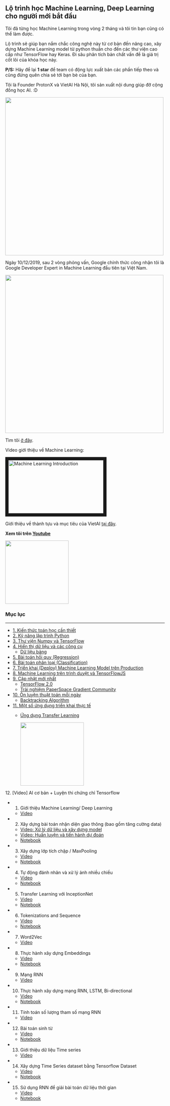 ## Lộ trình học Machine Learning, Deep Learning cho người mới bắt đầu

Tôi đã từng học Machine Learning trong vòng 2 tháng và tôi tin bạn cũng có thể làm được. 

Lộ trình sẽ giúp bạn nắm chắc công nghệ này từ cơ bản đến nâng cao, xây dựng Machine Learning model từ python thuần cho đến các thư viện cao cấp như TensorFlow hay Keras. Đi sâu phân tích bản chất vấn đề là giá trị cốt lõi của khóa học này.

**P/S:** Hãy để lại **1 star** để team có động lực xuất bản các phần tiếp theo và cũng đừng quên chia sẻ tới bạn bè của bạn.


Tôi là Founder ProtonX và VietAI Hà Nội, tôi sản xuất nội dung giúp đỡ cộng đồng học AI. :D

<img src="https://storage.googleapis.com/protonx-cloud-storage/images/event.jpg" width=500>


Ngày 10/12/2019, sau 2 vòng phỏng vấn, Google chính thức công nhận tôi là Google Developer Expert in Machine Learning đầu tiên tại Việt Nam.

<img src="./images/gde.png" width=500>

Tìm tôi [ở đây](https://developers.google.com/community/experts/directory/profile/profile-ngoc-ba).

Video giới thiệu về Machine Learning:

<a href="http://www.youtube.com/watch?feature=player_embedded&v=j5HxIJoOJms
" target="_blank"><img src="https://lh3.googleusercontent.com/mBdr6CaarjBnZopmRA2WTue3eEIZ5fe0ZWHkFRD0wS_IAsIWD0_2zeefBaXeemIMPle2nljerexiC74YDzJpCjM6HVz22EB7xo9oU6cQugsBa3GwoB2F8kD-veyytVjS9al6VpcINcm7gvLwf0a6hW-Y2QPBDIv4sl059zDYZhfvVuDE4KQSUgan0Yq42eRkMAq7Y0TdUWtjATcHsRgH-W1HbIK7QawFySkvXylds0xbUTOnzizyHHaa4cNyTbpbMNP9elJTAEeqN92sSHqgJo49DAvT9Yzf8RTMQVU0NcNYeNQ2kys3Hn3_CWHQCIyoiDMG0j7DOx9fKHaGbDbQbPdNlZd4XlEQ-iHPD4U_kvgmXTZwAEIN4I5-RnIhZXcsQ8fhKoI4YtvkqfNhQAhif_SGJ6cXGKpulj7dgdhQoVVbdwIXw--Cseob24LGDwCK0p1mRFmgvoVsXcnXuF6AV3DZBDK1kB2fCm_wj3dv_euR5qfJDl1jc2kac53p8VEJFIJqZX3p9PGiBFRLpjMGy1TnblAIVy9FIvx_kfU3JiPs0Oy2yVXkEeC7OmZz3bMCx0hoicYKsIOmdW3g7RnyXFeXe_uDBdF_uEbHKnK3aPpTdez-vYXZ5SCb4kRVPH6-OdF7kT-3NscUBoOMS0O_ERp6U3_jiqPIkCrbO2XEqsOHVYRyGFolYVQf2jJtbeBGbmMAA-Jq9VmvAPdKIgDo191VEgDQFcZZEIcbejmhGl0V_g=w1920-h1080-no" 
alt="Machine Learning Introduction" width="300" height="168.5" border="10" /></a>

Giới thiệu về thành tựu và mục tiêu của VietAI [tại đây](https://docs.google.com/presentation/d/1A_oDWZyC6NhYPeHNrWJbESxSPUT7f0Gg-PLfXDtVKus/edit?usp=sharing). 


**Xem tôi trên [Youtube](https://www.youtube.com/channel/UCrZIaMmLGsq_J-4Z1Qww0cw)**

<a href="https://www.youtube.com/channel/UCrZIaMmLGsq_J-4Z1Qww0cw"> <img src="images/youtube.png" width=200 height=200> </a>


### Mục lục
----
- <a href="./math">1. Kiến thức toán học cần thiết</a>
- <a href="./python-tutorials">2. Kỹ năng lập trình Python</a>
- <a href="./numpy">3. Thư viện Numpy và TensorFlow</a>
- <a href="./visualize">4. Hiển thị dữ liệu và các công cụ</a>
    - [Dữ liệu bảng](./visualize/pandas)
- <a href="./models/linear-regression/">5. Bài toán hồi quy (Regression)</a> 
- <a href="./models/logistic-regression">6. Bài toán phân loại (Classification)</a>
- <a href="./deployment/distributed-tensorflow">7. Triển khai (Deploy) Machine Learning Model trên Production</a>
- <a href="./deployment/tensorflow-browser">8. Machine Learning trên trình duyệt và TensorFlowJS</a>
- <a href="./tf2.0">9. Cập nhật mới nhất</a>
    - [TensorFlow 2.0](https://github.com/bangoc123/learn-machine-learning-in-two-months/tree/master/tf2.0)
    - [Trải nghiệm PaperSpace Gradient Community](https://github.com/bangoc123/learn-machine-learning-in-two-months/tree/master/articles/GradientPaperSpace.MD)
- <a href="./algorithms">10. Ôn luyện thuật toán mỗi ngày</a>
    - [Backtracking Algorithm](./algorithms/graph/backtracking/backtracking.MD)
- <a href="./algorithms">11. Một số ứng dụng triển khai thực tế</a>
    - [Ứng dụng Transfer Learning](https://protonx.app/transfer-learning)

      <img src="./images/transfer.png" width="200" height="200">

<a>  12. [Video] AI cơ bản + Luyện thi chứng chỉ Tensorflow </a>
* 1. Giới thiệu Machine Learning/ Deep Learning
    + [Video](https://youtu.be/j5HxIJoOJms)
* 2. Xây dựng bài toán nhận diện giao thông (bao gồm tăng cường data)
    - [Video:  Xử lý dữ liệu và xây dựng model ](https://www.youtube.com/watch?v=EGkRT-kg6zY)
    - [Video: Huấn luyện và tiến hành dự đoán](https://youtu.be/98dZscH8b-0)
    - [Notebook](https://colab.research.google.com/drive/1rYfyDAYP-jvkCLfMotmCQarQahLNJkTa)
* 3. Xây dựng lớp tích chập / MaxPooling
    + [Video](https://www.youtube.com/watch?v=UpABcXXImJ4)
    + [Notebook](https://colab.research.google.com/drive/13FoUwnbXAc01LY35O7D88dpjib73D2R2?usp=sharing)
* 4. Tự động đánh nhãn và xử lý ảnh nhiều chiều
    + [Video](https://youtu.be/ee9tF9xEf04)
    + [Notebook](https://colab.research.google.com/drive/1PCABQRqads5AcJJQcKb_FeVJhAZ61H5V?usp=sharing)
* 5. Transfer Learning với InceptionNet
    + [Video](https://youtu.be/Y-4KLFt_c6Y)
    + [Notebook](https://colab.research.google.com/drive/1M1VlOh4wOQ6od5gvDfVeVQlAdjUgvOfU?usp=sharing)
* 6. Tokenizations and Sequence
    + [Video](https://youtu.be/FT1ZZdcur5A)
    + [Notebook](https://colab.research.google.com/drive/1cVoH2W3TCoNshM-QI9Sbgyzlcpfqq4BR?usp=sharing)
* 7. Word2Vec 
    + [Video](https://youtu.be/akRbuXokLSo)
* 8. Thực hành xây dựng Embeddings
    + [Video](https://youtu.be/JIafLwlGzBA)
    + [Notebook](https://colab.research.google.com/drive/1jhXYAkNjiFRmFc4_E-s8aAkXPNN-QaA2?usp=sharing)
* 9. Mạng RNN 
    + [Video](https://youtu.be/t0EoeTYU-fc)
* 10. Thực hành xây dựng mạng RNN, LSTM, Bi-directional
    + [Video](https://youtu.be/X6bYTZJkEDQ)
    + [Notebook](https://colab.research.google.com/drive/1vBHZsuGlMPlF7VGqACcmFjVDHjSZl0Qj?usp=sharing)
* 11. Tính toán số lượng tham số mạng RNN
    + [Video](https://youtu.be/Ifnxru7brak)
* 12. Bài toán sinh từ
    + [Video](https://youtu.be/-gyb1dpeGCA)
    + [Notebook](https://colab.research.google.com/drive/1uPcO54klRFNkk9o-3Ua6F8ZKQgpzCz1Y?usp=sharing)
* 13. Giới thiệu dữ liệu Time series
    + [Video](https://youtu.be/IbFqMxVuFLM)
* 14. Xây dựng Time Series dataset bằng Tensorflow Dataset
    + [Video](https://youtu.be/TwyNFGTUoY4)
    + [Notebook](https://colab.research.google.com/drive/19b5dUBUrvKCWC1ckrHKB1uvEYpgU2DUB?usp=sharing)
* 15. Sử dụng RNN để giải bài toán dữ liệu thời gian
    + [Video](https://youtu.be/zCxMLNzPa1M)
    + [Notebook](https://colab.research.google.com/drive/1B0fQJfqutwlbFElEGKtd7oH9QXL2X7ly?usp=sharing)
